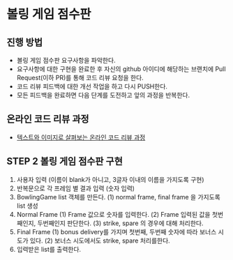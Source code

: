 # 볼링 게임 점수판
## 진행 방법
* 볼링 게임 점수판 요구사항을 파악한다.
* 요구사항에 대한 구현을 완료한 후 자신의 github 아이디에 해당하는 브랜치에 Pull Request(이하 PR)를 통해 코드 리뷰 요청을 한다.
* 코드 리뷰 피드백에 대한 개선 작업을 하고 다시 PUSH한다.
* 모든 피드백을 완료하면 다음 단계를 도전하고 앞의 과정을 반복한다.

## 온라인 코드 리뷰 과정
* [텍스트와 이미지로 살펴보는 온라인 코드 리뷰 과정](https://github.com/next-step/nextstep-docs/tree/master/codereview)

## STEP 2 볼링 게임 점수판 구현
1. 사용자 입력 (이름이 blank가 아니고, 3글자 이내의 이름을 가지도록 구현)
2. 반복문으로 각 프레임 별 결과 입력 (숫자 입력)
3. BowlingGame list 객체를 만든다.
    (1) normal frame, final frame 을 가지도록 list 생성
4. Normal Frame
    (1) Frame 값으로 숫자를 입력한다.
    (2) Frame 입력된 값을 첫번째인지, 두번째인지 판단한다.
    (3) strike, spare 의 경우에 대해 처리한다.
5. Final Frame
    (1) bonus delivery를 가지며 첫번째, 두번째 숫자에 따라 보너스 시도가 있다.
    (2) 보너스 시도에서도 strike, spare 처리를한다.
6. 입력받은 list를 출력한다.
